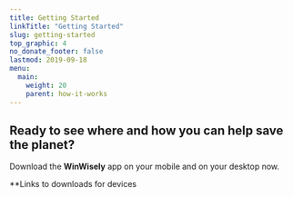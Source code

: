 ```yaml
---
title: Getting Started
linkTitle: "Getting Started"
slug: getting-started
top_graphic: 4
no_donate_footer: false
lastmod: 2019-09-18
menu:
  main:
    weight: 20
    parent: how-it-works
---
```


## Ready to see where and how you can help save the planet?

Download the **WinWisely** app on your mobile and on your desktop now.

**Links to downloads for devices 
